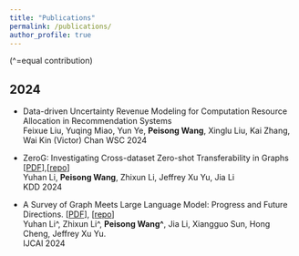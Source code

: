 ```yaml
---
title: "Publications"
permalink: /publications/
author_profile: true
---
```

(^=equal contribution)
##  2024
* Data-driven Uncertainty Revenue Modeling for Computation Resource Allocation in Recommendation Systems <br>
Feixue Liu, Yuqing Miao, Yun Ye, **Peisong Wang**, Xinglu Liu, Kai Zhang, Wai Kin (Victor) Chan
WSC 2024 <br>

* ZeroG: Investigating Cross-dataset Zero-shot Transferability in Graphs [[PDF](https://arxiv.org/pdf/2402.11235.pdf)],[[repo](https://github.com/NineAbyss/ZeroG)] <br>
Yuhan Li, **Peisong Wang**, Zhixun Li, Jeffrey Xu Yu, Jia Li <br>
KDD 2024 <br>

* A Survey of Graph Meets Large Language Model: Progress and Future Directions. [[PDF](https://arxiv.org/pdf/2311.12399.pdf)], [[repo](https://github.com/yhLeeee/Awesome-LLMs-in-Graph-tasks)] <br>
Yuhan Li^, Zhixun Li^, **Peisong Wang^**, Jia Li, Xiangguo Sun, Hong Cheng, Jeffrey Xu Yu. <br>
IJCAI 2024 <br>